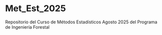 # Met_Est_2025
Repositorio del Curso de Métodos Estadísticos Agosto 2025 del Programa de Ingeniería Forestal
